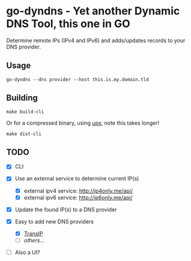 # go-dyndns - Yet another Dynamic DNS Tool, this one in GO

Determine remote IPs (IPv4 and IPv6) and adds/updates records to your DNS provider.

## Usage

````shell
go-dyndns --dns provider --host this.is.my.domain.tld
````

## Building

    make build-cli

Or for a compressed binary, using [upx](https://github.com/upx/upx); note this takes longer!

    make dist-cli

## TODO

 * [x] CLI

 * [x] Use an external service to determine current IP(s)
     * [x] external ipv4 service: http://ip4only.me/api/
     * [x] external ipv6 service: http://ip6only.me/api/
 
 * [x] Update the found IP(s) to a DNS provider

 * [x] Easy to add new DNS providers
   * [x] [TransIP](https://www.transip.nl/)
   * [ ] _others..._

 * [ ] Also a UI?
